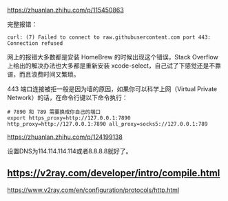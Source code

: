 https://zhuanlan.zhihu.com/p/115450863

完整报错：

```
curl: (7) Failed to connect to raw.githubusercontent.com port 443: Connection refused
```
网上的报错大多数都是安装 HomeBrew 的时候出现这个错误，Stack Overflow 上给出的解决办法也大多都是重新安装 xcode-select，自己试了下感觉还是不靠谱，而且浪费时间又繁琐。



443 端口连接被拒一般是因为墙的原因，如果你可以科学上网（Virtual Private Network）的话，在命令行键以下命令执行：


``` shell
# 7890 和 789 需要换成你自己的端口
export https_proxy=http://127.0.0.1:7890 http_proxy=http://127.0.0.1:7890 all_proxy=socks5://127.0.0.1:789
```

https://zhuanlan.zhihu.com/p/124199138

设置DNS为114.114.114.114或者8.8.8.8就好了。





## https://v2ray.com/developer/intro/compile.html



https://www.v2ray.com/en/configuration/protocols/http.html
